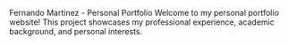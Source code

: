 Fernando Martinez - Personal Portfolio
Welcome to my personal portfolio website! This project showcases my professional experience, academic background, and personal interests.


